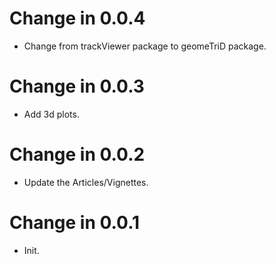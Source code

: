 # Change in 0.0.4
  - Change from trackViewer package to geomeTriD package.
  
# Change in 0.0.3
  - Add 3d plots.
  
# Change in 0.0.2
  - Update the Articles/Vignettes.
  
# Change in 0.0.1
  - Init.
